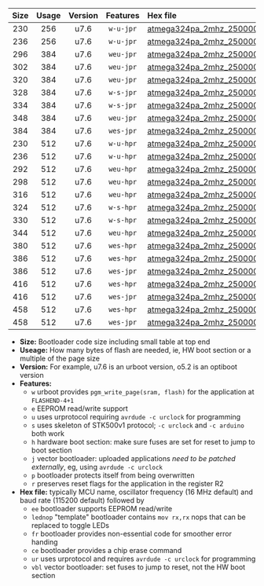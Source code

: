 |Size|Usage|Version|Features|Hex file|
|:-:|:-:|:-:|:-:|:--|
|230|256|u7.6|`w-u-jpr`|[atmega324pa_2mhz_250000bps_ur_vbl.hex](https://raw.githubusercontent.com/stefanrueger/urboot/main//atmega324pa_2mhz_250000bps_ur_vbl.hex)|
|236|256|u7.6|`w-u-jpr`|[atmega324pa_2mhz_250000bps_lednop_ur_vbl.hex](https://raw.githubusercontent.com/stefanrueger/urboot/main//atmega324pa_2mhz_250000bps_lednop_ur_vbl.hex)|
|296|384|u7.6|`weu-jpr`|[atmega324pa_2mhz_250000bps_ee_ur_vbl.hex](https://raw.githubusercontent.com/stefanrueger/urboot/main//atmega324pa_2mhz_250000bps_ee_ur_vbl.hex)|
|302|384|u7.6|`weu-jpr`|[atmega324pa_2mhz_250000bps_ee_lednop_ur_vbl.hex](https://raw.githubusercontent.com/stefanrueger/urboot/main//atmega324pa_2mhz_250000bps_ee_lednop_ur_vbl.hex)|
|320|384|u7.6|`weu-jpr`|[atmega324pa_2mhz_250000bps_ee_lednop_fr_ur_vbl.hex](https://raw.githubusercontent.com/stefanrueger/urboot/main//atmega324pa_2mhz_250000bps_ee_lednop_fr_ur_vbl.hex)|
|328|384|u7.6|`w-s-jpr`|[atmega324pa_2mhz_250000bps_vbl.hex](https://raw.githubusercontent.com/stefanrueger/urboot/main//atmega324pa_2mhz_250000bps_vbl.hex)|
|334|384|u7.6|`w-s-jpr`|[atmega324pa_2mhz_250000bps_lednop_vbl.hex](https://raw.githubusercontent.com/stefanrueger/urboot/main//atmega324pa_2mhz_250000bps_lednop_vbl.hex)|
|348|384|u7.6|`weu-jpr`|[atmega324pa_2mhz_250000bps_ee_lednop_fr_ce_ur_vbl.hex](https://raw.githubusercontent.com/stefanrueger/urboot/main//atmega324pa_2mhz_250000bps_ee_lednop_fr_ce_ur_vbl.hex)|
|384|384|u7.6|`wes-jpr`|[atmega324pa_2mhz_250000bps_ee_vbl.hex](https://raw.githubusercontent.com/stefanrueger/urboot/main//atmega324pa_2mhz_250000bps_ee_vbl.hex)|
|230|512|u7.6|`w-u-hpr`|[atmega324pa_2mhz_250000bps_ur.hex](https://raw.githubusercontent.com/stefanrueger/urboot/main//atmega324pa_2mhz_250000bps_ur.hex)|
|236|512|u7.6|`w-u-hpr`|[atmega324pa_2mhz_250000bps_lednop_ur.hex](https://raw.githubusercontent.com/stefanrueger/urboot/main//atmega324pa_2mhz_250000bps_lednop_ur.hex)|
|292|512|u7.6|`weu-hpr`|[atmega324pa_2mhz_250000bps_ee_ur.hex](https://raw.githubusercontent.com/stefanrueger/urboot/main//atmega324pa_2mhz_250000bps_ee_ur.hex)|
|298|512|u7.6|`weu-hpr`|[atmega324pa_2mhz_250000bps_ee_lednop_ur.hex](https://raw.githubusercontent.com/stefanrueger/urboot/main//atmega324pa_2mhz_250000bps_ee_lednop_ur.hex)|
|316|512|u7.6|`weu-hpr`|[atmega324pa_2mhz_250000bps_ee_lednop_fr_ur.hex](https://raw.githubusercontent.com/stefanrueger/urboot/main//atmega324pa_2mhz_250000bps_ee_lednop_fr_ur.hex)|
|324|512|u7.6|`w-s-hpr`|[atmega324pa_2mhz_250000bps.hex](https://raw.githubusercontent.com/stefanrueger/urboot/main//atmega324pa_2mhz_250000bps.hex)|
|330|512|u7.6|`w-s-hpr`|[atmega324pa_2mhz_250000bps_lednop.hex](https://raw.githubusercontent.com/stefanrueger/urboot/main//atmega324pa_2mhz_250000bps_lednop.hex)|
|344|512|u7.6|`weu-hpr`|[atmega324pa_2mhz_250000bps_ee_lednop_fr_ce_ur.hex](https://raw.githubusercontent.com/stefanrueger/urboot/main//atmega324pa_2mhz_250000bps_ee_lednop_fr_ce_ur.hex)|
|380|512|u7.6|`wes-hpr`|[atmega324pa_2mhz_250000bps_ee.hex](https://raw.githubusercontent.com/stefanrueger/urboot/main//atmega324pa_2mhz_250000bps_ee.hex)|
|386|512|u7.6|`wes-hpr`|[atmega324pa_2mhz_250000bps_ee_lednop.hex](https://raw.githubusercontent.com/stefanrueger/urboot/main//atmega324pa_2mhz_250000bps_ee_lednop.hex)|
|386|512|u7.6|`wes-jpr`|[atmega324pa_2mhz_250000bps_ee_lednop_vbl.hex](https://raw.githubusercontent.com/stefanrueger/urboot/main//atmega324pa_2mhz_250000bps_ee_lednop_vbl.hex)|
|416|512|u7.6|`wes-hpr`|[atmega324pa_2mhz_250000bps_ee_lednop_fr.hex](https://raw.githubusercontent.com/stefanrueger/urboot/main//atmega324pa_2mhz_250000bps_ee_lednop_fr.hex)|
|416|512|u7.6|`wes-jpr`|[atmega324pa_2mhz_250000bps_ee_lednop_fr_vbl.hex](https://raw.githubusercontent.com/stefanrueger/urboot/main//atmega324pa_2mhz_250000bps_ee_lednop_fr_vbl.hex)|
|458|512|u7.6|`wes-hpr`|[atmega324pa_2mhz_250000bps_ee_lednop_fr_ce.hex](https://raw.githubusercontent.com/stefanrueger/urboot/main//atmega324pa_2mhz_250000bps_ee_lednop_fr_ce.hex)|
|458|512|u7.6|`wes-jpr`|[atmega324pa_2mhz_250000bps_ee_lednop_fr_ce_vbl.hex](https://raw.githubusercontent.com/stefanrueger/urboot/main//atmega324pa_2mhz_250000bps_ee_lednop_fr_ce_vbl.hex)|

- **Size:** Bootloader code size including small table at top end
- **Useage:** How many bytes of flash are needed, ie, HW boot section or a multiple of the page size
- **Version:** For example, u7.6 is an urboot version, o5.2 is an optiboot version
- **Features:**
  + `w` urboot provides `pgm_write_page(sram, flash)` for the application at `FLASHEND-4+1`
  + `e` EEPROM read/write support
  + `u` uses urprotocol requiring `avrdude -c urclock` for programming
  + `s` uses skeleton of STK500v1 protocol; `-c urclock` and `-c arduino` both work
  + `h` hardware boot section: make sure fuses are set for reset to jump to boot section
  + `j` vector bootloader: uploaded applications *need to be patched externally*, eg, using `avrdude -c urclock`
  + `p` bootloader protects itself from being overwritten
  + `r` preserves reset flags for the application in the register R2
- **Hex file:** typically MCU name, oscillator frequency (16 MHz default) and baud rate (115200 default) followed by
  + `ee` bootloader supports EEPROM read/write
  + `lednop` "template" bootloader contains `mov rx,rx` nops that can be replaced to toggle LEDs
  + `fr` bootloader provides non-essential code for smoother error handing
  + `ce` bootloader provides a chip erase command
  + `ur` uses urprotocol and requires `avrdude -c urclock` for programming
  + `vbl` vector bootloader: set fuses to jump to reset, not the HW boot section
